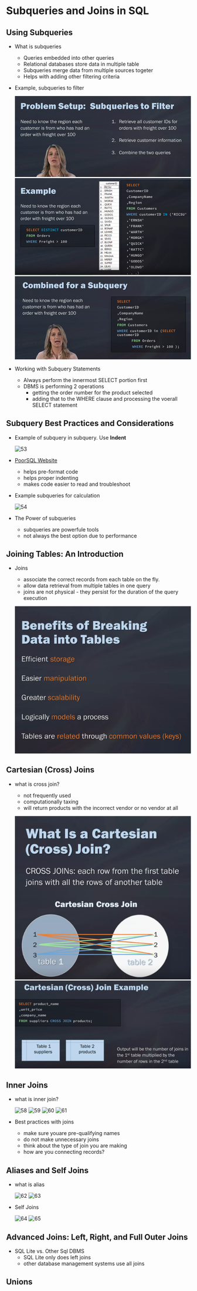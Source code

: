 # Subqueries and Joins in SQL

## Using Subqueries
- What is subqueries
    - Queries embedded into other queries
    - Relational databases store data in multiple table
    - Subqueries merge data from multiple sources togeter
    - Helps with adding other filtering criteria

- Example, subqueries to filter

    ![50](https://raw.githubusercontent.com/suereey/Coursera_SQL_LeiLearning/main/screenshot/50_subquery.png)
    ![51](https://raw.githubusercontent.com/suereey/Coursera_SQL_LeiLearning/main/screenshot/51_subquery.png)
    ![52](https://raw.githubusercontent.com/suereey/Coursera_SQL_LeiLearning/main/screenshot/52_subquery.png)

- Working with Subquery Statements
    - Always perform the innermost SELECT portion first
    - DBMS is performing 2 operations
        - getting the order number for the product selected
        - adding that to the WHERE clause and processing the voerall SELECT statement

## Subquery Best Practices and Considerations
- Example of subquery in subquery. Use **Indent**

    ![53]()

- [PoorSQL Website](https://poorsql.com/)
    - helps pre-format code
    - helps proper indenting
    - makes code easier to read and troubleshoot

- Example subqueries for calculation

    ![54]()

- The Power of subqueries
    - subqueries are powerfule tools
    - not always the best option due to performance

## Joining Tables: An Introduction
- Joins
    - associate the correct records from each table on the fly.
    - allow data retrieval from multiple tables in one query
    - joins are not physical - they persist for the duration of the query execution

    ![55](https://raw.githubusercontent.com/suereey/Coursera_SQL_LeiLearning/main/screenshot/55_join.png)

## Cartesian (Cross) Joins
- what is cross join?
    - not frequently used
    - computationally taxing
    - will return products with the incorrect vendor or no vendor at all

    ![56](https://raw.githubusercontent.com/suereey/Coursera_SQL_LeiLearning/main/screenshot/56_cartesian%20join.png)
    ![57](https://raw.githubusercontent.com/suereey/Coursera_SQL_LeiLearning/main/screenshot/57_cartesian%20join.png)


## Inner Joins
- what is inner join?

    ![58]()
    ![59]()
    ![60]()
    ![61]()

- Best practices with joins
    - make sure youare pre-qualifying names
    - do not make unnecessary joins
    - think about the type of join you are making
    - how are you connecting records?

## Aliases and Self Joins
- what is alias

    ![62]()
    ![63]()

- Self Joins

    ![64]()
    ![65]()

## Advanced Joins: Left, Right, and Full Outer Joins
- SQL Lite vs. Other Sql DBMS
    - SQL Lite only does left joins
    - other database management systems use all joins

## Unions